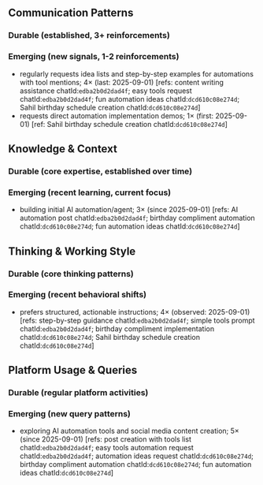 ## Communication Patterns
### Durable (established, 3+ reinforcements)

### Emerging (new signals, 1-2 reinforcements)
- regularly requests idea lists and step-by-step examples for automations with tool mentions; 4× (last: 2025-09-01) [refs: content writing assistance chatId:`edba2b0d2dad4f`; easy tools request chatId:`edba2b0d2dad4f`; fun automation ideas chatId:`dcd610c08e274d`; Sahil birthday schedule creation chatId:`dcd610c08e274d`]
- requests direct automation implementation demos; 1× (first: 2025-09-01) [ref: Sahil birthday schedule creation chatId:`dcd610c08e274d`]

## Knowledge & Context
### Durable (core expertise, established over time)

### Emerging (recent learning, current focus)
- building initial AI automation/agent; 3× (since 2025-09-01) [refs: AI automation post chatId:`edba2b0d2dad4f`; birthday compliment automation chatId:`dcd610c08e274d`; fun automation ideas chatId:`dcd610c08e274d`]

## Thinking & Working Style
### Durable (core thinking patterns)

### Emerging (recent behavioral shifts)
- prefers structured, actionable instructions; 4× (observed: 2025-09-01) [refs: step-by-step guidance chatId:`edba2b0d2dad4f`; simple tools prompt chatId:`edba2b0d2dad4f`; birthday compliment implementation chatId:`dcd610c08e274d`; Sahil birthday schedule creation chatId:`dcd610c08e274d`]

## Platform Usage & Queries
### Durable (regular platform activities)

### Emerging (new query patterns)
- exploring AI automation tools and social media content creation; 5× (since 2025-09-01) [refs: post creation with tools list chatId:`edba2b0d2dad4f`; easy tools automation request chatId:`edba2b0d2dad4f`; automation ideas request chatId:`dcd610c08e274d`; birthday compliment automation chatId:`dcd610c08e274d`; fun automation ideas chatId:`dcd610c08e274d`]